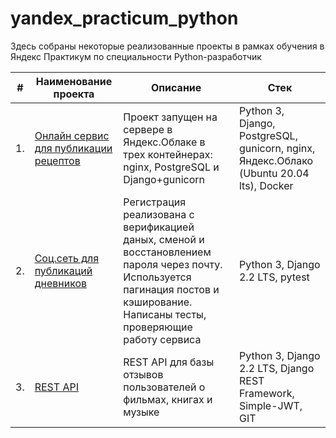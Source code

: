 # yandex_practicum_python


Здесь собраны некоторые реализованные проекты в рамках обучения в Яндекс Практикум по специальности Python-разработчик

| #    | Наименование проекта                | Описание                                                     | Стек                                                         |
| ---- | ------------------------------------------------------------ | ------------------------------------------------------------ | ------------------------------------------------------------ |
| 1.   | [Онлайн сервис для публикации рецептов](https://github.com/KlementevaE/foodgram-project-react) | Проект запущен на сервере в Яндекс.Облаке в трех контейнерах: nginx, PostgreSQL и Django+gunicorn | Python 3, Django, PostgreSQL, gunicorn, nginx, Яндекс.Облако (Ubuntu 20.04 lts), Docker |
| 2.   | [Соц.сеть для публикаций дневников](https://github.com/KlementevaE/hw05_final) | Регистрация реализована с верификацией даных, сменой и восстановлением пароля через почту. Используется пагинация постов и кэширование. Написаны тесты, проверяющие работу сервиса | Python 3, Django 2.2 LTS, pytest |
| 3.   | [REST API](https://github.com/KlementevaE/api_yamdb) | REST API для базы отзывов пользователей о фильмах, книгах и музыке | Python 3, Django 2.2 LTS, Django REST Framework, Simple-JWT, GIT |
